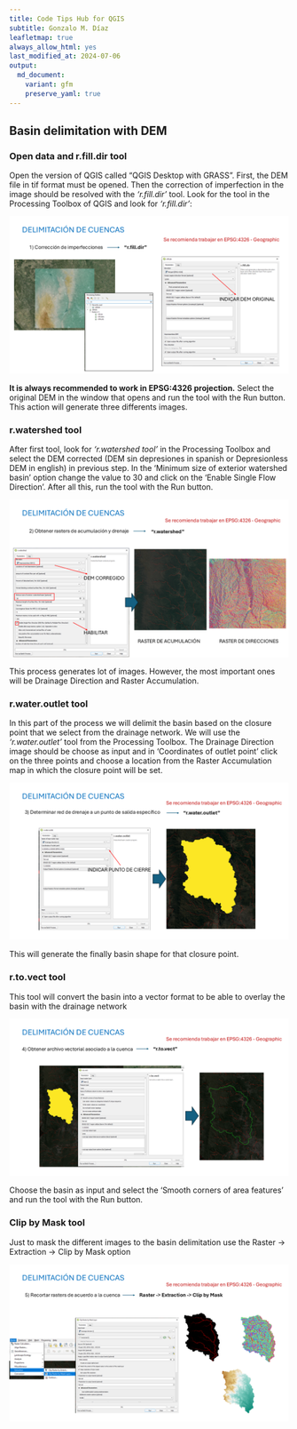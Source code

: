 ```yaml
---
title: Code Tips Hub for QGIS
subtitle: Gonzalo M. Díaz
leafletmap: true
always_allow_html: yes
last_modified_at: 2024-07-06
output: 
  md_document:
    variant: gfm
    preserve_yaml: true
---
```


## Basin delimitation with DEM

### Open data and r.fill.dir tool

Open the version of QGIS called “QGIS Desktop with GRASS”. First, the
DEM file in tif format must be opened. Then the correction of
imperfection in the image should be resolved with the *‘r.fill.dir’*
tool. Look for the tool in the Processing Toolbox of QGIS and look for
*‘r.fill.dir’*:

![Figura](/index_files/figure-gfm/Fig1_QGIS.png)

**It is always recommended to work in EPSG:4326 projection.** Select the
original DEM in the window that opens and run the tool with the Run
button. This action will generate three differents images.

### r.watershed tool

After first tool, look for *‘r.watershed tool’* in the Processing
Toolbox and select the DEM corrected (DEM sin depresiones in spanish or
Depresionless DEM in english) in previous step. In the ‘Minimum size of
exterior watershed basin’ option change the value to 30 and click on the
‘Enable Single Flow Direction’. After all this, run the tool with the
Run button.

![Figura](/index_files/figure-gfm/Fig2_QGIS.png)

This process generates lot of images. However, the most important ones
will be Drainage Direction and Raster Accumulation.

### r.water.outlet tool

In this part of the process we will delimit the basin based on the
closure point that we select from the drainage network. We will use the
*‘r.water.outlet’* tool from the Processing Toolbox. The Drainage
Direction image should be choose as input and in ‘Coordinates of outlet
point’ click on the three points and choose a location from the Raster
Accumulation map in which the closure point will be set.

![Figura](/index_files/figure-gfm/Fig3_QGIS.png)

This will generate the finally basin shape for that closure point.

### r.to.vect tool

This tool will convert the basin into a vector format to be able to
overlay the basin with the drainage network

![Figura](/index_files/figure-gfm/Fig4_QGIS.png)

Choose the basin as input and select the ‘Smooth corners of area
features’ and run the tool with the Run button.

### Clip by Mask tool

Just to mask the different images to the basin delimitation use the
Raster -\> Extraction -\> Clip by Mask option

![Figura](/index_files/figure-gfm/Fig5_QGIS.png)
